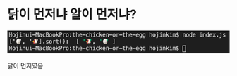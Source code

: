 # 닭이 먼저냐 알이 먼저냐?


![result](https://raw.githubusercontent.com/n4oah/the-chicken-or-the-egg/master/result.png)

닭이 먼저였음

